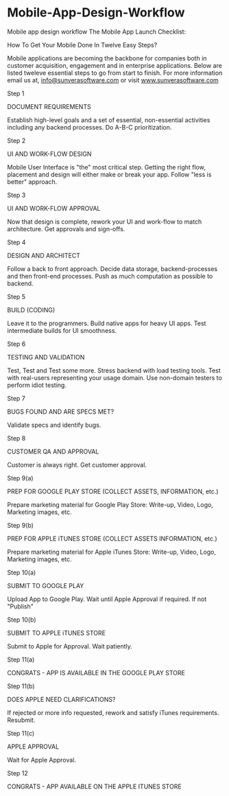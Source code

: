 # Mobile-App-Design-Workflow
Mobile app design workflow
The Mobile App Launch Checklist:

How To Get Your Mobile Done In Twelve Easy Steps?

Mobile applications are becoming the backbone for companies both in customer acquisition, engagement and in enterprise applications. Below are listed tweleve essential steps to go from start to finish. For more information email us at, info@sunverasoftware.com or visit www.sunverasoftware.com


Step 1

DOCUMENT REQUIREMENTS

Establish high-level goals and a set of essential, non-essential activities including any backend processes. Do A-B-C prioritization.

Step 2

UI AND WORK-FLOW DESIGN

Mobile User Interface is "the" most critical step. Getting the right flow, placement and design will either make or break your app. Follow "less is better" approach.

Step 3

UI AND WORK-FLOW APPROVAL

Now that design is complete, rework your UI and work-flow to match architecture. Get approvals and sign-offs.


Step 4

DESIGN AND ARCHITECT

Follow a back to front approach. Decide data storage, backend-processes and then front-end processes. Push as much computation as possible to backend.

Step 5

BUILD (CODING)

Leave it to the programmers. Build native apps for heavy UI apps. Test intermediate builds for UI smoothness.

Step 6

TESTING AND VALIDATION

Test, Test and Test some more. Stress backend with load testing tools. Test with real-users representing your usage domain. Use non-domain testers to perform idiot testing.

Step 7

BUGS FOUND AND ARE SPECS MET?

Validate specs and identify bugs.

Step 8

CUSTOMER QA AND APPROVAL

Customer is always right. Get customer approval.

Step 9(a)

PREP FOR GOOGLE PLAY STORE (COLLECT ASSETS, INFORMATION, etc.)

Prepare marketing material for Google Play Store: Write-up, Video, Logo, Marketing images, etc.

Step 9(b)

PREP FOR APPLE iTUNES STORE (COLLECT ASSETS INFORMATION, etc.)

Prepare marketing material for Apple iTunes Store: Write-up, Video, Logo, Marketing images, etc.

Step 10(a)

SUBMIT TO GOOGLE PLAY

Upload App to Google Play. Wait until Apple Approval if required. If not "Publish"

Step 10(b)

SUBMIT TO APPLE iTUNES STORE

Submit to Apple for Approval. Wait patiently.


Step 11(a)

CONGRATS - APP IS AVAILABLE IN THE GOOGLE PLAY STORE

Step 11(b)

DOES APPLE NEED CLARIFICATIONS?

If rejected or more info requested, rework and satisfy iTunes requirements. Resubmit.

Step 11(c)

APPLE APPROVAL

Wait for Apple Approval.


Step 12

CONGRATS - APP AVAILABLE ON THE APPLE ITUNES STORE




